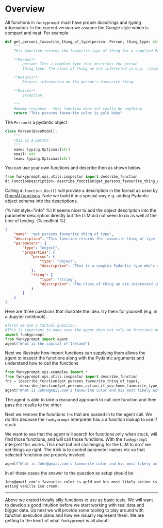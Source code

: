 # Overview

All functions in `funkyprompt` must have proper _docstrings_ and _typing_ information. In the current version we assume the Google style which is compact and neat. For example

```python
def get_persons_favourite_thing_of_type(person: Person, thing_type: str) -> str:
    """
    This function returns the favourite type of thing for a supplied Person

    **Params**
        person: This a complex type that describes the person
        thing_type: The class of thing we are interested in e.g. 'color', 'food' or 'animal'

    **Returns**
        Returns information on the person's favourite thing

    **Raises**
        Exception

    """
    #dummy response - this function does not really do anything
    return "This persons favourite color is gold baby"
```

The `Person` is a pydantic object

```python
class Person(BaseModel):
    """
    This is a person
    """
    name: typing.Optional[str]
    email: str
    team: typing.Optional[str]
```

You can use your own functions and describe then as shown below.&#x20;

```python
from funkyprompt.ops.utils.inspector import describe_function
d: FunctionDescription= describe_function(get_persons_favourite_thing_of_type)
```

Calling `d.function_dict()` will provide a description in the format as used by [OpenAI functions](https://openai.com/blog/function-calling-and-other-api-updates). Note we build it in a special way e.g. adding Pydantic object schema into the descriptions.

{% hint style="info" %}
It seems nicer to add the object description into the parameter description directly but the LLM did not seem to do as well at the time of testing.
{% endhint %}

````json
{
    "name": "get_persons_favourite_thing_of_type",
    "description": "This function returns the favourite thing of type for a supplied Person\\nThe parameter [person] is a Pydantic object type described below: \\njson```<<PYDNATIC PERSON DEF>>```\\n",
    "parameters": {
        "type": "object",
        "properties": {
            "person": {
                "type": "object",
                "description": "This is a complex Pydantic type who's schema is described in the function description"
            },
            "thing": {
                "type": "string",
                "description": "The class of thing we are interested in e.g. 'color', 'food' or 'animal'"
            }
        }
    }
}
````

Here are three questions that illustrate the idea. try them for yourself (e.g. in a Jupyter notebook).&#x20;

```python
#first we ask a factual question.
#This is important to make sure the agent does not rely on functions only
import funkyprompt
from funkyprompt import agent
agent("What is the capital of Ireland")
```

Next we illustrate how import functions can supplying them allows the agent to inspect the functions along with the Pydantic arguments and understand how to call the functions

```python
from funkyprompt.ops.examples import *
from funkyprompt.ops.utils.inspector import describe_function
fns = [describe_function(get_persons_favourite_thing_of_type),
       describe_function(get_persons_action_if_you_know_favourite_type_of_thing)]
agent("What is John@gmail.com's favourite color and his most likely action?", fns)
```

The agent is able to take a reasoned approach to call one function and then pass the results to the other

Next we remove the functions `fns` that are passed in to the agent call. We do this because the `funkyprompt` interpreter has a a function lookup to use if stuck.&#x20;

We want to see that the agent will search for functions only when stuck, will find those functions, and will call those functions. With the `funkyprompt` interpret this works. This neat but not challenging for the LLM to do if we set things up right. The trick is to control parameter names etc so that selected functions are properly invoked.&#x20;

```python
agent("What is John@gmail.com's favourite color and his most likely action?")
```

In all these cases the answer to the question as setup should be

```
John@gmail.com's favourite color is gold and his most likely action is eating vanilla ice cream.
```

***

Above we crated trivially silly functions to use as basic tests. We will want to develop a good intuition before we start working with real data and bigger data. Up next we will provide some tooling to play around with function execution plans and how we visually represent them. We are getting to the heart of what `funkyprompt` is all about!
